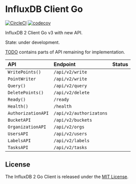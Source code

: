 # InfluxDB Client Go

[![CircleCI](https://circleci.com/gh/influxdata/influxdb-client-go/tree/v3.svg?style=svg)](https://circleci.com/gh/influxdata/influxdb-client-go/tree/v3)
[![codecov](https://codecov.io/gh/influxdata/influxdb-client-go/branch/v3/graph/badge.svg)](https://app.codecov.io/gh/influxdata/influxdb-client-go/branch/v3)

InfluxDB 2 Client Go v3 with new API. 

State: under development. 

[TODO](TODO.md) contains parts of API remaining for implementation.


| API | Endpoint | Status |
|:----------|:----------|:----------|
| `WritePoints()` | `/api/v2/write` |  | 
| `PointWriter` | `/api/v2/write` |  |
| `Query()` | `/api/v2/query` |  |
| `DeletePoints()` | `/api/v2/delete` |  |
| `Ready()` | `/ready` |  |
| `Health()` | `/health` |  |
| `AuthorizationAPI` | `/api/v2/authorizatons` |  |
| `BucketAPI` | `/api/v2/buckets` |  |
| `OrganizationAPI` | `/api/v2/orgs` |  |
| `UsersAPI` | `/api/v2/users` |  |
| `LabelsAPI` | `/api/v2/labels` |  |
| `TasksAPI` | `/api/v2/tasks` |  |

## License

The InfluxDB 2 Go Client is released under the [MIT License](https://opensource.org/licenses/MIT).
